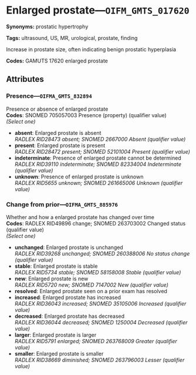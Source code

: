 # Enlarged prostate—`OIFM_GMTS_017620`

**Synonyms:** prostatic hypertrophy

**Tags:** ultrasound, US, MR, urological, prostate, finding

Increase in prostate size, often indicating benign prostatic hyperplasia

**Codes:** GAMUTS 17620 enlarged prostate

## Attributes

### Presence—`OIFMA_GMTS_832894`

Presence or absence of enlarged prostate  
**Codes**: SNOMED 705057003 Presence (property) (qualifier value)  
*(Select one)*

- **absent**: Enlarged prostate is absent  
_RADLEX RID28473 absent; SNOMED 2667000 Absent (qualifier value)_
- **present**: Enlarged prostate is present  
_RADLEX RID28472 present; SNOMED 52101004 Present (qualifier value)_
- **indeterminate**: Presence of enlarged prostate cannot be determined  
_RADLEX RID39110 indeterminate; SNOMED 82334004 Indeterminate (qualifier value)_
- **unknown**: Presence of enlarged prostate is unknown  
_RADLEX RID5655 unknown; SNOMED 261665006 Unknown (qualifier value)_

### Change from prior—`OIFMA_GMTS_885976`

Whether and how a enlarged prostate has changed over time  
**Codes**: RADLEX RID49896 change; SNOMED 263703002 Changed status (qualifier value)  
*(Select one)*

- **unchanged**: Enlarged prostate is unchanged  
_RADLEX RID39268 unchanged; SNOMED 260388006 No status change (qualifier value)_
- **stable**: Enlarged prostate is stable  
_RADLEX RID5734 stable; SNOMED 58158008 Stable (qualifier value)_
- **new**: Enlarged prostate is new  
_RADLEX RID5720 new; SNOMED 7147002 New (qualifier value)_
- **resolved**: Enlarged prostate seen on a prior exam has resolved  
- **increased**: Enlarged prostate has increased  
_RADLEX RID36043 increased; SNOMED 35105006 Increased (qualifier value)_
- **decreased**: Enlarged prostate has decreased  
_RADLEX RID36044 decreased; SNOMED 1250004 Decreased (qualifier value)_
- **larger**: Enlarged prostate is larger  
_RADLEX RID5791 enlarged; SNOMED 263768009 Greater (qualifier value)_
- **smaller**: Enlarged prostate is smaller  
_RADLEX RID38669 diminished; SNOMED 263796003 Lesser (qualifier value)_